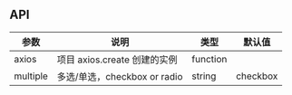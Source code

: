 ## API

| 参数  | 说明                         | 类型     | 默认值   |
| ----- | ---------------------------- | -------- | -------- |
| axios | 项目 axios.create 创建的实例 | function |
| multiple  | 多选/单选，checkbox or radio | string   | checkbox |

